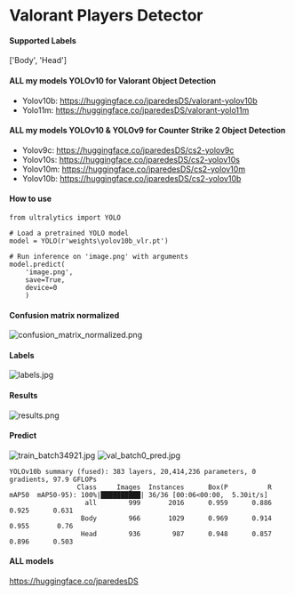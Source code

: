 # Valorant Players Detector

#### Supported Labels
['Body', 'Head']

#### ALL my models YOLOv10 for Valorant Object Detection
- Yolov10b: https://huggingface.co/jparedesDS/valorant-yolov10b
- Yolo11m: https://huggingface.co/jparedesDS/valorant-yolo11m

#### ALL my models YOLOv10 & YOLOv9 for Counter Strike 2 Object Detection
- Yolov9c: https://huggingface.co/jparedesDS/cs2-yolov9c
- Yolov10s: https://huggingface.co/jparedesDS/cs2-yolov10s
- Yolov10m: https://huggingface.co/jparedesDS/cs2-yolov10m
- Yolov10b: https://huggingface.co/jparedesDS/cs2-yolov10b

#### How to use
```
from ultralytics import YOLO

# Load a pretrained YOLO model
model = YOLO(r'weights\yolov10b_vlr.pt')

# Run inference on 'image.png' with arguments
model.predict(
    'image.png',
    save=True,
    device=0
    )
```
#### Confusion matrix normalized
![confusion_matrix_normalized.png](https://cdn-uploads.huggingface.co/production/uploads/62e1c9b42e4cab6e39dafc97/_yp5HjaiN54WjIur4HS8T.png)
#### Labels
![labels.jpg](https://cdn-uploads.huggingface.co/production/uploads/62e1c9b42e4cab6e39dafc97/MtFhhrP7_kp4d2pJRC8ss.jpeg)
#### Results
![results.png](https://cdn-uploads.huggingface.co/production/uploads/62e1c9b42e4cab6e39dafc97/JLy3fffqvxIoY4C0wcwjR.png)
#### Predict
![train_batch34921.jpg](https://cdn-uploads.huggingface.co/production/uploads/62e1c9b42e4cab6e39dafc97/R0xOHQsHqSpq-8Hc8umRY.jpeg)
![val_batch0_pred.jpg](https://cdn-uploads.huggingface.co/production/uploads/62e1c9b42e4cab6e39dafc97/KWygqgi-Gka7eNdKCkPN1.jpeg)
```
YOLOv10b summary (fused): 383 layers, 20,414,236 parameters, 0 gradients, 97.9 GFLOPs
                 Class     Images  Instances      Box(P          R      mAP50  mAP50-95): 100%|██████████| 36/36 [00:06<00:00,  5.30it/s]
                   all        999       2016      0.959      0.886      0.925      0.631
                  Body        966       1029      0.969      0.914      0.955       0.76
                  Head        936        987      0.948      0.857      0.896      0.503
```

#### ALL models
https://huggingface.co/jparedesDS
